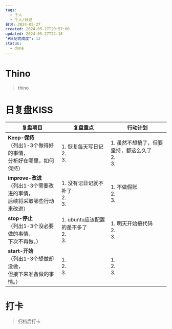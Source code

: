 ```yaml
---
tags:
  - 个人
  - 个人/日记
日记: 2024-05-27
created: 2024-05-27T20:57:00
updated: 2024-05-27T22:18
"#日记完成度": 12
status:
  - done
---
```


# Thino
> thino

# 日复盘KISS
| **复盘项目**                                             | **复盘重点**                         | **行动计划**                           |
| ---------------------------------------------------- | -------------------------------- | ---------------------------------- |
| **Keep-保持**<br>（列出1-3个做得好的事情，<br>   分析好在哪里，如何保持）     | 1.  恢复每天写日记<br>2. <br>3.         | 1.  虽然不想搞了，但要坚持，都这么久了<br>2. <br>3. |
| **improve-改进**<br>（列出1-3个需要改进的事情，<br>  后续将采取哪些行动来改进） | 1.  没有记日记就不补了<br>2. <br>3.       | 1.  不做假账<br>2. <br>3.              |
| **stop-停止**<br>（列出1-3个没必要做的事情，<br>下次不再做。）            | 1.  ubuntu应该配置的差不多了<br>2. <br>3. | 1.  明天开始搞代码<br>2. <br>3.           |
| **start-开始**<br>（列出1-3个想做却没做，<br>但接下来准备做的事情。）        | 1.  <br>2. <br>3.                | 1.  <br>2. <br>3.                  |



# 打卡
> 归档后打卡


